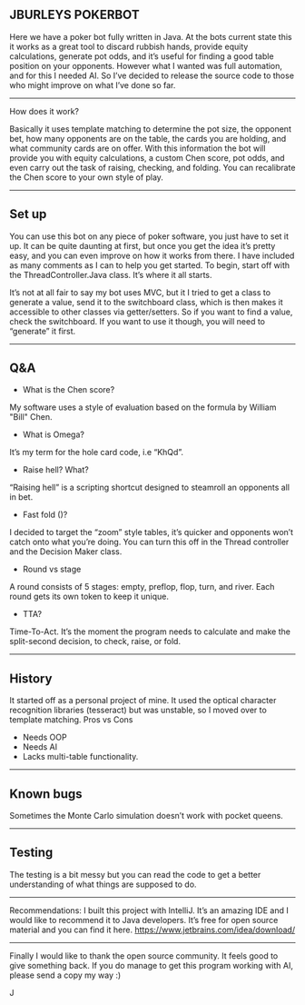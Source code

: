 JBURLEYS POKERBOT
-----------------
Here we have a poker bot fully written in Java. At the bots current state this it works as a great tool to discard rubbish hands, provide equity calculations, generate pot odds, and it’s useful for finding a good table position on your opponents. However what I wanted was full automation, and for this I needed AI. So I’ve decided to release the source code to those who might improve on what I’ve done so far.

------------------
How does it work?

Basically it uses template matching to determine the pot size, the opponent bet, how many opponents are on the table, the cards you are holding, and what community cards are on offer.
With this information the bot will provide you with equity calculations, a custom Chen score, pot odds, and even carry out the task of raising, checking, and folding. 
You can recalibrate the Chen score to your own style of play.

------------------
Set up
------------------
You can use this bot on any piece of poker software, you just have to set it up. It can be quite daunting at first, but once you get the idea it’s pretty easy, and you can even improve on how it works from there. I have included as many comments as I can to help you get started. To begin, start off with the ThreadController.Java class. It’s where it all starts.

It’s not at all fair to say my bot uses MVC, but it I tried to get a class to generate a value, send it to the switchboard class, which is then makes it accessible to other classes via getter/setters. So if you want to find a value, check the switchboard. If you want to use it though, you will need to “generate” it first.

------------------
Q&A
------------------
- What is the Chen score?

My software uses a style of evaluation based on the formula by William "Bill" Chen.

- What is Omega?

It’s my term for the hole card code, i.e “KhQd”. 

- Raise hell? What?

“Raising hell” is a scripting shortcut designed to steamroll an opponents all in bet.
 
- Fast fold ()?

I decided to target the “zoom” style tables, it’s quicker and opponents won’t catch onto what you’re doing. You can turn this off in the Thread controller and the Decision Maker class.

- Round vs stage

A round consists of 5 stages: empty, preflop, flop, turn, and river. Each round gets its own token to keep it unique.

- TTA?

Time-To-Act. It’s the moment the program needs to calculate and make the split-second decision, to check, raise, or fold. 

------------------
History
------------------
It started off as a personal project of mine. It used the optical character recognition libraries (tesseract) but was unstable, so I moved over to template matching.
Pros vs Cons
-	Needs OOP
-	Needs AI
-	Lacks multi-table functionality.

------------------
Known bugs
------------------
Sometimes the Monte Carlo simulation doesn’t work with pocket queens.

------------------
Testing
------------------
The testing is a bit messy but you can read the code to get a better understanding of what things are supposed to do.

------------------
Recommendations:
I built this project with IntelliJ. It’s an amazing IDE and I would like to recommend it to Java developers. It’s free for open source material and you can find it here.
https://www.jetbrains.com/idea/download/
__________________________________________________________________________________

Finally I would like to thank the open source community.  It feels good to give something back. 
If you do manage to get this program working with AI, please send a copy my way :)

J

